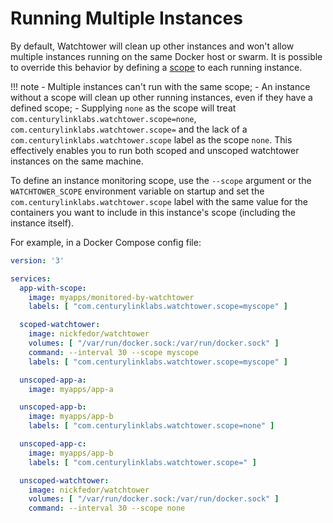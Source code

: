 # Running Multiple Instances

By default, Watchtower will clean up other instances and won't allow multiple instances running on the same Docker host or swarm.
It is possible to override this behavior by defining a [scope](https://nicholas-fedor.github.io/watchtower/arguments/#filter_by_scope) to each running instance.

!!! note
    - Multiple instances can't run with the same scope;
    - An instance without a scope will clean up other running instances, even if they have a defined scope;
    - Supplying `none` as the scope will treat `com.centurylinklabs.watchtower.scope=none`, `com.centurylinklabs.watchtower.scope=` and the lack of a `com.centurylinklabs.watchtower.scope` label as the scope `none`. This effectively enables you to run both scoped and unscoped watchtower instances on the same machine.

To define an instance monitoring scope, use the `--scope` argument or the `WATCHTOWER_SCOPE` environment variable on startup and set the `com.centurylinklabs.watchtower.scope` label with the same value for the containers you want to include in this instance's scope (including the instance itself).

For example, in a Docker Compose config file:

```yaml
version: '3'

services:
  app-with-scope:
    image: myapps/monitored-by-watchtower
    labels: [ "com.centurylinklabs.watchtower.scope=myscope" ]

  scoped-watchtower:
    image: nickfedor/watchtower
    volumes: [ "/var/run/docker.sock:/var/run/docker.sock" ]
    command: --interval 30 --scope myscope
    labels: [ "com.centurylinklabs.watchtower.scope=myscope" ]

  unscoped-app-a:
    image: myapps/app-a

  unscoped-app-b:
    image: myapps/app-b
    labels: [ "com.centurylinklabs.watchtower.scope=none" ]

  unscoped-app-c:
    image: myapps/app-b
    labels: [ "com.centurylinklabs.watchtower.scope=" ]

  unscoped-watchtower:
    image: nickfedor/watchtower
    volumes: [ "/var/run/docker.sock:/var/run/docker.sock" ]
    command: --interval 30 --scope none
```
